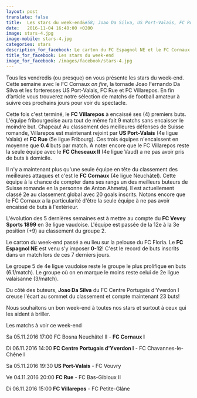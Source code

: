 ```yaml
---
layout: post
translate: false
title:  Les stars du week-end&#58; Joao Da Silva, US Port-Valais, FC Rue, FC Villarepos, FC Cornaux I, FC Vevey Sports 1899, FC Espagnol NE
date:   2016-11-04 16:40:00 +0200
image: stars-4.jpg
image-mobile: stars-4.jpg
categories: stars
description_for_facebook: Le carton du FC Espagnol NE et le FC Cornaux on fire. Les forteresses US Port-Valais, FC Rue et FC Villarepos. La progression du FC Vevey Sports 1899 et la tornade Joao Da Silva
title_for_facebook: Les stars du week-end
image_for_facebook: /images/facebook/stars-4.jpg
---
```


Tous les vendredis (ou presque) on vous présente les stars du week-end. Cette semaine avec le FC Cornaux _on fire_, la tornade Joao Fernando Da Silva et les forteresses US Port-Valais, FC Rue et FC Villarepos. En fin d’article vous trouverez notre sélection de matchs de football amateur à suivre ces prochains jours pour voir du spectacle.

Cette fois c'est terminé, le __FC Villarepos__ à encaissé ses (4) premiers buts. L'équipe fribourgeoise aura tout de même fait 9 matchs sans encaisser le moindre but. Chapeau! Au classement des meilleures défenses de Suisse romande, Villarepos est maintenant rejoint par __US Port-Valais__ (4e ligue Valais) et __FC Rue__ (5e ligue Fribourg). Ces trois équipes n'encaissent en moyenne que __0.4__ buts par match. A noter encore que le FC Villarepos reste la seule équipe avec le __FC Cheseaux II__ (4e ligue Vaud) a ne pas avoir pris de buts à domicile.

Il n'y a maintenant plus qu'une seule équipe en tête du classement des meilleures attaques et c'est le __FC Cornaux__ (4e ligue Neuchâtel). Cette équipe à la chance de compter dans ses rangs un des meilleurs buteurs de Suisse romande en la personne de Anton Ahmetaj. Il est actuellement classé 2e au classement global avec 20 goals inscrits. Notons encore que le FC Cornaux a la particularité d'être la seule équipe à ne pas avoir encaissé de buts à l'extérieur.

L'évolution des 5 dernières semaines est à mettre au compte du __FC Vevey Sports 1899__ en 3e ligue vaudoise. L'équipe est passée de la 12e à la 3e position (+9) au classement du groupe 2.

Le carton du week-end passé a eu lieu sur la pelouse du FC Floria. Le __FC Espagnol NE__ est venu s'y imposer __0-12__! C'est le record de buts inscrits dans un match lors de ces 7 derniers jours.

Le groupe 5 de 4e ligue vaudoise reste le groupe le plus prolifique en buts (6.1/match). Le groupe où on en marque le moins reste celui de 2e ligue valaisanne (3/match).

Du côté des buteurs, __Joao Da Silva__ du FC Centre Portugais d'Yverdon I creuse l'écart au sommet du classement et compte maintenant 23 buts!

Nous souhaitons un bon week-end à toutes nos stars et surtout à ceux qui les aident à briller.

Les matchs à voir ce week-end

Sa 05.11.2016 17:00 FC Bosna Neuchâtel II - __FC Cornaux I__

Di 06.11.2016 14:00 __FC Centre Portugais d'Yverdon I__ - FC Chavannes-le-Chêne I

Sa 05.11.2016 19:30 __US Port-Valais__ - FC Vouvry

Ve 04.11.2016 20:00 __FC Rue__ - FC Bas-Gibloux II

Di 06.11.2016 15:00 __FC Villarepos__ - FC Petite-Glâne